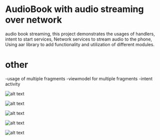 # AudioBook with audio streaming over network
audio book streaming, this project demonstrates the usages of handlers, intent to start services, Network services to stream audio to the phone,
Using aar library to add functionality and utilization of different modules. 
# other
-usage of multiple fragments
-viewmodel for multiple fragments
-intent activity 


![alt text](https://github.com/thuc753951/Lab9_AudioBB/blob/9b4131e779dabdcc07496abeac85581f9c73fdff/Capture.JPG)

![alt text](https://github.com/thuc753951/Lab9_AudioBB/blob/9b4131e779dabdcc07496abeac85581f9c73fdff/Capture2.JPG)

![alt text](https://github.com/thuc753951/Lab9_AudioBB/blob/9b4131e779dabdcc07496abeac85581f9c73fdff/Capture3.JPG)

![alt text](https://github.com/thuc753951/Lab9_AudioBB/blob/9b4131e779dabdcc07496abeac85581f9c73fdff/Capture4.JPG)

![alt text](https://github.com/thuc753951/Lab9_AudioBB/blob/9b4131e779dabdcc07496abeac85581f9c73fdff/Capture5.JPG)

